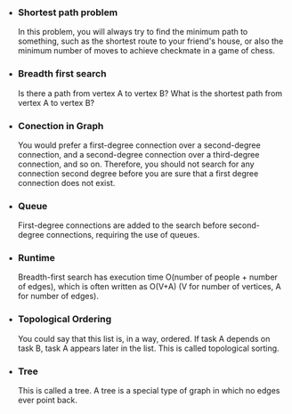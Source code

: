 - ### Shortest path problem

  In this problem, you will always try to find the minimum path to something,
  such as the shortest route to your friend's house, or also the minimum
  number of moves to achieve checkmate in a game of chess.

- ### Breadth first search

  Is there a path from vertex A to vertex B?
  What is the shortest path from vertex A to vertex B?

- ### Conection in Graph

  You would prefer a first-degree connection over a second-degree connection,
  and a second-degree connection over a third-degree connection, and so on.
  Therefore, you should not search for any connection second degree before you
  are sure that a first degree connection does not exist.

- ### Queue

  First-degree connections are added to the search before
  second-degree connections, requiring the use of queues.

- ### Runtime

  Breadth-first search has execution time O(number of people + number of edges),
  which is often written as O(V+A) (V for number of vertices, A for number of edges).

- ### Topological Ordering

  You could say that this list is, in a way, ordered. If task A depends on task B,
  task A appears later in the list. This is called topological sorting.

- ### Tree
  This is called a tree. A tree is a special type of graph in which no edges
  ever point back.

